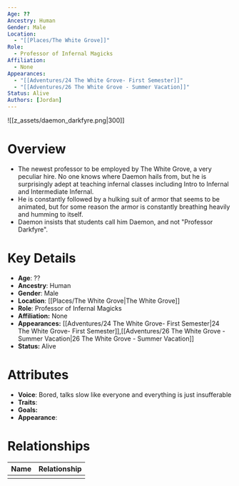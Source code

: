 ```yaml
---
Age: ??
Ancestry: Human
Gender: Male
Location:
  - "[[Places/The White Grove]]"
Role:
  - Professor of Infernal Magicks
Affiliation:
  - None
Appearances:
  - "[[Adventures/24 The White Grove- First Semester]]"
  - "[[Adventures/26 The White Grove - Summer Vacation]]"
Status: Alive
Authors: [Jordan]
---
```

![[z_assets/daemon_darkfyre.png|300]]

# Overview
- The newest professor to be employed by The White Grove, a very peculiar hire. No one knows where Daemon hails from, but he is surprisingly adept at teaching infernal classes including Intro to Infernal and Intermediate Infernal.
- He is constantly followed by a hulking suit of armor that seems to be animated, but for some reason the armor is constantly breathing heavily and humming to itself.
- Daemon insists that students call him Daemon, and not "Professor Darkfyre".

# Key Details
- **Age**: ??
- **Ancestry**: Human
- **Gender**: Male
- **Location**: [[Places/The White Grove\|The White Grove]]
- **Role**: Professor of Infernal Magicks
- **Affiliation:** None
- **Appearances:** [[Adventures/24 The White Grove- First Semester\|24 The White Grove- First Semester]],[[Adventures/26 The White Grove - Summer Vacation\|26 The White Grove - Summer Vacation]]
- **Status:** Alive

# Attributes
- **Voice**: Bored, talks slow like everyone and everything is just insufferable
- **Traits**: 
- **Goals:** 
- **Appearance**: 

# Relationships

| Name | Relationship |
| ---- | ------------ |
|      |              |

